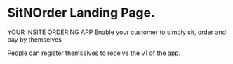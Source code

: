 # SitNOrder Landing Page. 

YOUR INSITE ORDERING APP
Enable your customer to simply sit, order and pay by themselves

People can register themselves to receive the v1 of the app.
